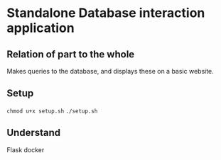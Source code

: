 # Standalone Database interaction application
## Relation of part to the whole
Makes queries to the database, and displays these on a basic website.

## Setup 
`chmod u+x setup.sh`
`./setup.sh`

## Understand
Flask docker